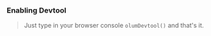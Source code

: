 <!-- ### Installation
> Download latest version of olum [Devtool](https://raw.githubusercontent.com/olumjs/olum-devtool/master/devtool.js) and make sure to add `devtool.js` file in `public` folder of your project -->

### Enabling Devtool
> Just type in your browser console `olumDevtool()` and that's it.